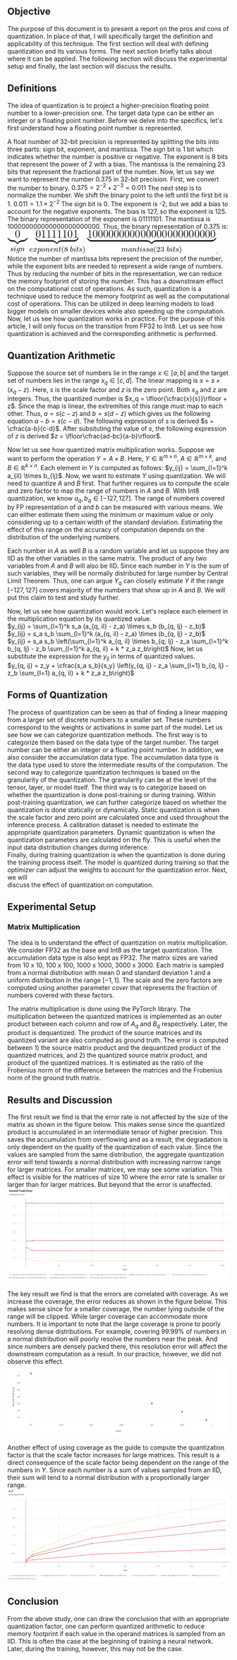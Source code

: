 ## Objective  
The purpose of this document is to present a report on the pros and cons of quantization. In place of that, I will specifically target the definition and applicability of this technique. The first section will deal with defining quantization and its various forms. The next section briefly talks about where it can be applied. The following section will discuss the experimental setup and finally, the last section will discuss the results.   
  
## Definitions  
The idea of quantization is to project a higher-precision floating point number to a lower-precision one. The target data type can be either an integer or a floating point number. Before we delve into the specifics, let's first understand how a floating point number is represented.   
  
A float number of 32-bit precision is represented by splitting the bits into three parts: sign bit, exponent, and mantissa. The sign bit is 1 bit which indicates whether the number is positive or negative. The exponent is 8 bits that represent the power of 2 with a bias. The mantissa is the remaining 23 bits that represent the fractional part of the number. Now, let us say we want to represent the number 0.375 in 32-bit precision. First, we convert the number to binary. 
$0.375 = 2^{-2} + 2^{-3} = 0.011$ 
The next step is to normalize the number. We shift the binary point to the left until the first bit is 1. 
$0.011 = 1.1 \times 2^{-2}$ 
The sign bit is 0. The exponent is -2, but we add a bias to account for the negative exponents. The bias is 127, so the exponent is 125. The binary representation of the exponent is 01111101. The mantissa is 100000000000000000000000. Thus, the binary representation of 0.375 is:
![Bits Explanation](assets/bits-explanation.png).  
Notice the number of mantissa bits represent the precision of the number, while the exponent bits are needed to represent  a wide range of numbers. Thus by reducing the number of bits in the representation, we can reduce the memory footprint of storing the number. This has a downstream effect on the computational cost of operations. As such, quantization is a technique used to reduce the memory footprint as well as the computational cost of operations. This can be utilized in deep learning models to load bigger models on smaller devices while also speeding up the computation. Now, let us see how quantization works in practice. For the purpose of this article, I will only focus on the transition from FP32 to Int8. Let us see how quantization is achieved and the corresponding arithmetic is performed.

## Quantization Arithmetic

Suppose the source set of numbers lie in the range $x \in [a, b]$ and the target set of numbers lies in the range $x_q \in [c, d]$. The linear mapping is $x = s \times (x_q - z)$. Here, $s$ is the scale factor and $z$ is the zero point. Both $x_q$ and $z$ are integers. Thus, the quantized number is $x_q = \lfloor{\cfrac{x}{s}}\rfloor + z$. Since the map is linear, the extremities of this range must map to each other. Thus, $a=s(c - z)$ and $b=s(d - z)$ which gives us the following equation
$a-b = s(c - d)$. The following expression of $s$ is derived $s = \cfrac{a-b}{c-d}$. After subsituting the value of $s$, the following expression of $z$ is derived $z = \lfloor\cfrac{ad-bc}{a-b}\rfloor$.

Now let us see how quantized matrix multiplication works. Suppose we want to perform the operation $Y = A \times B$. Here,  $Y \in \mathbb{R}^{m \times n}$, $A \in \mathbb{R}^{m \times k}$, and $B \in \mathbb{R}^{k \times n}$. Each element in $Y$ is computed as follows:  $y_{ij} = \sum_{l=1}^k a_{il} \times b_{lj}$. 
Now, we want to estimate $Y$ using quantization. We will need to quantize $A$ and $B$ first. That further requires us to compute the scale and zero factor to map the range of numbers in $A$ and $B$. With Int8 quantization, we know $a_q, b_q \in [-127, 127]$. The range of numbers covered by FP representation of $a$ and $b$ can be measured with various means. We can either estimate them using the minimum or maximum value or only considering up to a certain width of the standard deviation. Estimating the effect of this range on the accuracy of computation depends on the distribution of the underlying numbers. 

Each number in $A$ as well $B$ is a random variable and let us suppose they are IID as the other variables in the same matrix. The product of any two variables from $A$ and $B$ will also be IID. Since each number in $Y$ is the sum of such variables, they will be normally distributed for large number by Central Limit Theorem. Thus, one can argue $Y_q$ can closely estimate $Y$ if the range $[-127, 127]$ covers majority of the numbers that show up in $A$ and $B$. We will put this claim to test and study further.

Now, let us see how quantization would work. Let's replace each element in the multiplication equation by its quantized value.    
$y_{ij} = \sum_{l=1}^k s_a (a_{q, il} - z_a) \times s_b (b_{q, lj} - z_b)$    
$y_{ij} = s_a s_b \sum_{l=1}^k (a_{q, il} - z_a) \times (b_{q, lj} - z_b)$   
$y_{ij} = s_a s_b \left(\sum_{l=1}^k a_{q, il} \times b_{q, lj} - z_a \sum_{l=1}^k b_{q, lj} - z_b \sum_{l=1}^k a_{q, il} + k * z_a z_b\right)$
Now, let us substitute the expression for the $y_{ij}$ in terms of quantized values.    
$y_{q, ij} = z_y + \cfrac{s_a s_b}{s_y} \left(y_{q, ij} - z_a \sum_{l=1} b_{q, lj} - z_b \sum_{l=1} a_{q, il} + k * z_a z_b\right)$

## Forms of Quantization  
The process of quantization can be seen as that of finding a linear mapping from a larger set of discrete numbers to a smaller set. These numbers correspond to the weights or activations in some part of the model. Let us see how we can categorize quantization methods.
The first way is to categorize them based on the data type of the target number. The target number can be either an integer or a floating point number. In addition, we also consider the accumulation data type. The accumulation data type is the data type used to store the intermediate results of the computation. 
The second way to categorize quantization techniques is based on the granularity of the quantization. The granularity can be at the level of the tensor, layer, or model itself. 
The third way is to categorize based on whether the quantization is done post-training or during training. Within post-training quantization, we can further categorize based on whether the quantization is done statically or dynamically. Static quantization is when the scale factor and zero point are calculated once and used throughout the inference process. A calibration dataset is needed to estimate the appropriate quantization parameters. Dynamic quantization is when the quantization parameters are calculated on the fly. This is useful when the input data distribution changes during inference.  
Finally, during training quantization is when the quantization is done during the training process itself. The model is quantized during training so that the optimizer can adjust the weights to account for the quantization error. Next, we will  
discuss the effect of quantization on computation.  
  
## Experimental Setup  
### Matrix Multiplication  
The idea is to understand the effect of quantization on matrix multiplication. We consider FP32 as the base and Int8 as the target quantization. The accumulation data type is also kept as FP32. The matrix sizes are varied from 10 x 10, 100 x 100, 1000 x 1000, 3000 x 3000. Each matrix is sampled from a normal distribution with mean 0 and standard deviation 1 and a uniform distribution in the range $[-1, 1]$. The scale and the zero factors are computed using another parameter $cover$ that represents the fraction of numbers covered with these factors. 
 
The matrix multiplication is done using the PyTorch library. The multiplication between the quantized matrices is implemented as an outer product between each column and row of $A_q$ and $B_q$ respectively. Later, the product is dequantized. The product of the source matrices and its quantized variant are also computed as ground truth. The error is computed between 1) the source matrix product and the dequantized product of the quantized matrices, and 2) the quantized source matrix product, and product of the quantized matrices. It is estimated as the ratio of the Frobenius norm of the difference between the matrices and the Frobenius norm of the ground truth matrix.

## Results and Discussion

The first result we find is that the error rate is not affected by the size of the matrix as shown in the figure below. This makes sense since the quantized product is accumulated in an intermediate tensor of higher precision. This saves the accumulation from overflowing and as a result, the degradation is only dependent on the quality of the quantization of each value. Since the values are sampled from the same distribution, the aggregate quantization error will tend towards a normal distribution with increasing narrow range for larger matrices. For smaller matrices, we may see some variation. This effect is visible for the matrices of size 10 where the error rate is smaller or larger than for larger matrices. But beyond that the error is unaffected. 
![Expected Error](assets/expected_error.png)

The key result we find is that the errors are correlated with coverage. As we increase the coverage, the error reduces as shown in the figure below. This makes sense since for a smaller coverage, the number lying outside of the range will be clipped. While larger coverage can accommodate more numbers. It is important to note that the large coverage is prone to poorly resolving dense distributions. For example, covering 99.99% of numbers in a normal distribution will poorly resolve the numbers near the peak. And since numbers are densely packed there, this resolution error will affect the downstream computation as a result. In our practice, however, we did not observe this effect. 
![Ground Truth Coverage](assets/cover_ground_truth.png)

Another effect of using coverage as the guide to compute the quantization factor is that the scale factor increases for large matrices. This result is a direct consequence of the scale factor being dependent on the range of the numbers in $Y$. Since each number is a sum of values sampled from an IID, their sum will tend to a normal distribution with a proportionally larger range. 
![Effect of Scale Factor](assets/scale_matrix_size.png)
## Conclusion
From the above study, one can draw the conclusion that with an appropriate quantization factor, one can perform quantized arithmetic to reduce memory footprint if each value in the operand matrices is sampled from an IID. This is often the case at the beginning of training a neural network. Later, during the training, however, this may not be the case. 

